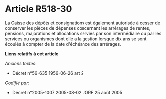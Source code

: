 # Article R518-30

La Caisse des dépôts et consignations est également autorisée à cesser de conserver les pièces de dépenses concernant les
arrérages de rentes, pensions, majorations et allocations servies par son intermédiaire ou par les services ou organismes
dont elle a la gestion lorsque dix ans se sont écoulés à compter de la date d'échéance des arrérages.

**Liens relatifs à cet article**

_Anciens textes_:

  - Décret n°56-635 1956-06-26 art 2

_Codifié par_:

  - Décret n°2005-1007 2005-08-02 JORF 25 août 2005
